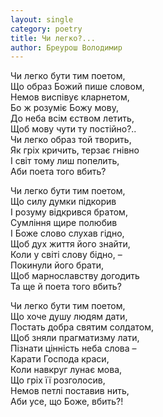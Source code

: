```yaml
---
layout: single
category: poetry
title: Чи легко?...
author: Бреурош Володимир
---
```


Чи легко бути тим поетом,   
Що образ Божий пише словом,   
Немов виспівує кларнетом,   
Бо ж розуміє Божу мову,   
До неба всім єством летить,   
Щоб мову чути ту постійно?..   
Чи легко образ той творить,   
Як гріх кричить, терзає гнівно   
І світ тому лиш попелить,   
Аби поета того вбить?   

Чи легко бути тим поетом,   
Що силу думки підкорив   
І розуму відкрився братом,   
Сумління щире полюбив   
І Боже слово слухав гідно,   
Щоб дух життя його знайти,   
Коли у світі слову бідно, –   
Покинули його брати,   
Щоб марнославству догодить   
Та ще й поета того вбить?   

Чи легко бути тим поетом,   
Що хоче душу людям дати,   
Постать добра святим солдатом,   
Щоб зняли прагматизму лати,   
Пізнати цінність неба слова –   
Карати Господа краси,   
Коли навкруг лунає мова,   
Що гріх її розголосив,   
Немов петлі поставив нить,   
Аби усе, що Боже, вбить?!   
